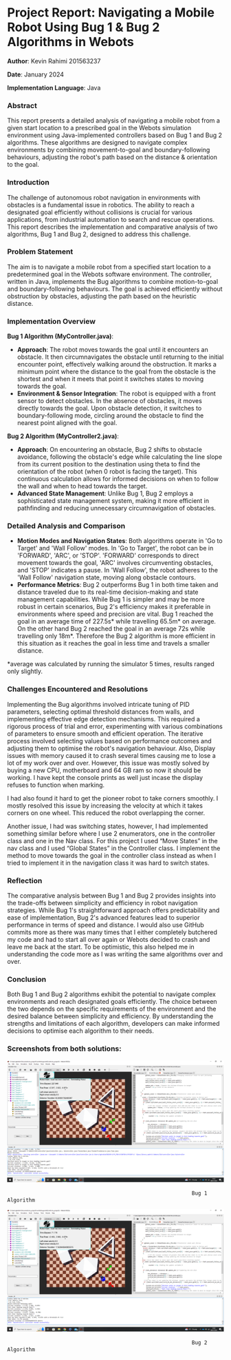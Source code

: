 # Project Report: Navigating a Mobile Robot Using Bug 1 & Bug 2 Algorithms in Webots

**Author**: Kevin Rahimi 201563237

**Date**: January 2024

**Implementation Language**: Java

### Abstract

This report presents a detailed analysis of navigating a mobile robot from a given start location to a prescribed goal in the Webots simulation environment using Java-implemented controllers based on Bug 1 and Bug 2 algorithms. These algorithms are designed to navigate complex environments by combining movement-to-goal and boundary-following behaviours, adjusting the robot's path based on the distance & orientation to the goal.

### Introduction

The challenge of autonomous robot navigation in environments with obstacles is a fundamental issue in robotics. The ability to reach a designated goal efficiently without collisions is crucial for various applications, from industrial automation to search and rescue operations. This report describes the implementation and comparative analysis of two algorithms, Bug 1 and Bug 2, designed to address this challenge.

### Problem Statement

The aim is to navigate a mobile robot from a specified start location to a predetermined goal in the Webots software environment. The controller, written in Java, implements the Bug algorithms to combine motion-to-goal and boundary-following behaviours. The goal is achieved efficiently without obstruction by obstacles, adjusting the path based on the heuristic distance.

### Implementation Overview

**Bug 1 Algorithm (MyController.java)**:

- **Approach**: The robot moves towards the goal until it encounters an obstacle. It then circumnavigates the obstacle until returning to the initial encounter point, effectively walking around the obstruction. It marks a minimum point where the distance to the goal from the obstacle is the shortest and when it meets that point it switches states to moving towards the goal.
- **Environment & Sensor Integration**: The robot is equipped with a front sensor to detect obstacles. In the absence of obstacles, it moves directly towards the goal. Upon obstacle detection, it switches to boundary-following mode, circling around the obstacle to find the nearest point aligned with the goal.

**Bug 2 Algorithm (MyController2.java)**:

- **Approach**: On encountering an obstacle, Bug 2 shifts to obstacle avoidance, following the obstacle's edge while calculating the line slope from its current position to the destination using theta to find the orientation of the robot (when 0 robot is facing the target). This continuous calculation allows for informed decisions on when to follow the wall and when to head towards the target.
- **Advanced State Management**: Unlike Bug 1, Bug 2 employs a sophisticated state management system, making it more efficient in pathfinding and reducing unnecessary circumnavigation of obstacles.

### Detailed Analysis and Comparison

- **Motion Modes and Navigation States**: Both algorithms operate in 'Go to Target' and 'Wall Follow' modes. In 'Go to Target', the robot can be in 'FORWARD', 'ARC', or 'STOP'. 'FORWARD' corresponds to direct movement towards the goal, 'ARC' involves circumventing obstacles, and 'STOP' indicates a pause. In 'Wall Follow', the robot adheres to the 'Wall Follow' navigation state, moving along obstacle contours.
- **Performance Metrics**: Bug 2 outperforms Bug 1 in both time taken and distance traveled due to its real-time decision-making and state management capabilities. While Bug 1 is simpler and may be more robust in certain scenarios, Bug 2's efficiency makes it preferable in environments where speed and precision are vital. Bug 1 reached the goal in an average time of 227.5s* while travelling 65.5m* on average. On the other hand Bug 2 reached the goal in an average 72s while travelling only 18m*. Therefore the Bug 2 algorithm is more efficient in this situation as it reaches the goal in less time and travels a smaller distance.

*average was calculated by running the simulator 5 times, results ranged only slightly.

### Challenges Encountered and Resolutions

Implementing the Bug algorithms involved intricate tuning of PID parameters, selecting optimal threshold distances from walls, and implementing effective edge detection mechanisms. This required a rigorous process of trial and error, experimenting with various combinations of parameters to ensure smooth and efficient operation. The iterative process involved selecting values based on performance outcomes and adjusting them to optimise the robot's navigation behaviour. Also, Display issues with memory caused it to crash several times causing me to lose a lot of my work over and over. However, this issue was mostly solved by buying a new CPU, motherboard and 64 GB ram so now it should be working. I have kept the console prints as well just incase the display refuses to function when marking.

I had also found it hard to get the pioneer robot to take corners smoothly. I mostly resolved this issue by increasing the velocity at which it takes corners on one wheel. This reduced the robot overlapping the corner.

Another issue, I had was switching states, however, I had implemented something similar before where I use 2 enumerators, one in the controller class and one in the Nav class. For this project I used “Move States” in the nav class and I used “Global States” in the Controller class. I  implement the method to move towards the goal in the controller class instead as when I tried to implement it in the navigation class it was hard to switch states.

### Reflection

The comparative analysis between Bug 1 and Bug 2 provides insights into the trade-offs between simplicity and efficiency in robot navigation strategies. While Bug 1's straightforward approach offers predictability and ease of implementation, Bug 2's advanced features lead to superior performance in terms of speed and distance. I would also use GitHub commits more as there was many times that I either completely butchered my code and had to start all over again or Webots decided to crash and leave me back at the start. To be optimistic, this also helped me in understanding the code more as I was writing the same algorithms over and over.

### Conclusion

Both Bug 1 and Bug 2 algorithms exhibit the potential to navigate complex environments and reach designated goals efficiently. The choice between the two depends on the specific requirements of the environment and the desired balance between simplicity and efficiency. By understanding the strengths and limitations of each algorithm, developers can make informed decisions to optimise each algorithm to their needs.

### Screenshots from both solutions:

![Untitled](Project%20Report%20Navigating%20a%20Mobile%20Robot%20Using%20Bug%201ffd9a5fe65b48c5b9e16520671d3156/Untitled.png)

                                                                Bug 1 Algorithm

![Untitled](Project%20Report%20Navigating%20a%20Mobile%20Robot%20Using%20Bug%201ffd9a5fe65b48c5b9e16520671d3156/Untitled%201.png)

                                                                Bug 2 Algorithm
